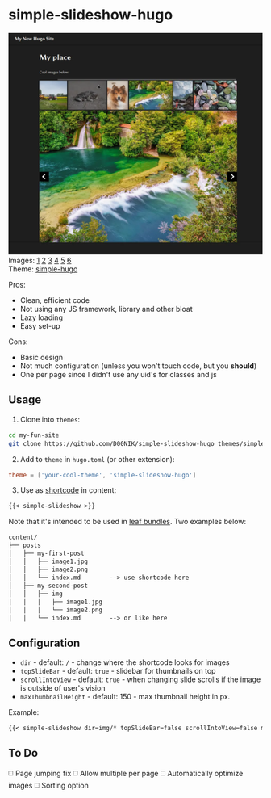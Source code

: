 # simple-slideshow-hugo

![Showcase image](showcase.webp)
Images: [1](https://pixabay.com/photos/agriculture-tractor-farming-8275498/) [2](https://pixabay.com/photos/cat-kitten-animal-domestic-mammal-8260638/) [3](https://pixabay.com/photos/dog-puppy-canine-pet-animal-cute-8262506/) [4](https://pixabay.com/photos/krka-river-waterfall-cascades-8274679/) [5](https://pixabay.com/photos/mountain-village-houses-alps-8190836/) [6](https://pixabay.com/photos/stones-pebbles-minerals-quartz-8249322/)\
Theme: [simple-hugo](https://github.com/D00NIK/simple-hugo)

Pros:
- Clean, efficient code
- Not using any JS framework, library and other bloat
- Lazy loading
- Easy set-up

Cons:
- Basic design
- Not much configuration (unless you won't touch code, but you **should**)
- One per page since I didn't use any uid's for classes and js

## Usage

1. Clone into `themes`:

```bash
cd my-fun-site
git clone https://github.com/D00NIK/simple-slideshow-hugo themes/simple-slideshow-hugo
```

2. Add to `theme` in `hugo.toml` (or other extension):
   
```toml
theme = ['your-cool-theme', 'simple-slideshow-hugo']
```

3. Use as [shortcode](https://gohugo.io/content-management/shortcodes/) in content:

```md
{{< simple-slideshow >}}
```

Note that it's intended to be used in [leaf bundles](https://gohugo.io/content-management/page-bundles/#leaf-bundles). Two examples below:

```
content/
├── posts
│   ├── my-first-post
│   │   ├── image1.jpg
│   │   ├── image2.png
│   │   └── index.md        --> use shortcode here
│   ├── my-second-post
│   │   ├── img
│   │   │   ├── image1.jpg
│   │   │   └── image2.png
│   │   └── index.md        --> or like here
```

## Configuration

- `dir` - default: `/` - change where the shortcode looks for images
- `topSlideBar` - default: `true` - slidebar for thumbnails on top
- `scrollIntoView` - default: `true` - when changing slide scrolls if the image is outside of user's vision
- `maxThumbnailHeight` - default: 150 - max thumbnail height in px.

Example:

```md
{{< simple-slideshow dir=img/* topSlideBar=false scrollIntoView=false maxThumbnailHeight=300 >}}
```

## To Do

◻️ Page jumping fix
◻️ Allow multiple per page
◻️ Automatically optimize images
◻️ Sorting option

